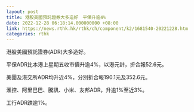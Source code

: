 ```yaml
---
layout: post
title: 港股美國預託證券大多造好　平保升逾4%
date: 2022-12-28 06:18:14.000000000 +08:00
link: https://news.rthk.hk/rthk/ch/component/k2/1681540-20221228.htm
categories: rthk
---
```


港股美國預託證券(ADR)大多造好。

平保ADR比本港上星期五收市價升逾4%，以港元計，折合報52.6元。

美團及港交所ADR均升近4%，分別折合報190.1元及352.6元。

滙控、阿里巴巴、騰訊、小米、友邦ADR，升逾1%至近3%。

工行ADR跌逾1%。
